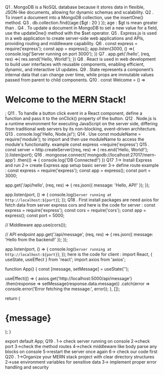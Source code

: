 Q1 . MongoDB is a NoSQL database because it stores data in flexible, JSON-like documents, allowing for dynamic schemas and scalability.
Q2 . To insert a document into a MongoDB collection, use the insertOne() method.
Q3 . db.collection.find({age:{$gt : 20 } }); age : $gt is mean greater than .
Q4 . To update a document in MongoDB to set a new value for a field, use the updateOne() method with the $set operator.
Q5 . Express.js is used in a web application to create server-side web applications and APIs, providing routing and middleware capability.
Q6 . const express = require('express'); 
const app = express(); 
app.listen(3000, () =>{
 console.log('Server running on port 3000');
})
Q7 . app.get('/hello', (req, res) =>{
 res.send('Hello, World!');
})
Q8 . React is used in web development to build user interfaces with reusable components, enabling efficient, dynamic, and interactive UI updates.
Q9 . State represents a component’s internal data that can change over time, while props are immutable values passed from parent to child components.
Q10 . const Welcome = () => <h1>Welcome to the MERN Stack!</h1>;
Q11 . To handle a button click event in a React component, define a function and pass it to the onClick() property of the button.
Q12 . Node.js is a runtime environment for executing JavaScript on the server side, differing from traditional web servers by its non-blocking, event-driven architecture.
Q13 . console.log('Hello, Node.js!');
Q14 . Use const moduleName = require('module'); to import and then use moduleName to access the module's functionality. example const express =require('express')
Q15 . const server = http.createServer((req, res) => {
 res.end('Hello, World!');
 }).listen(port);
Q16 . mongoose.connect('mongodb://localhost:27017/mern-app')
.then(() => {
    console.log('DB Connected!')
})
Q17 .1-> Install Express and run 
         2-> create Express app setup basic server
         3-> define route
       example : 
const express = require('express');
const app = express();
const port = 3000;

app.get('/api/hello', (req, res) => {
  res.json({ message: 'Hello, API!' });
});

app.listen(port, () => {
  console.log(`Server running at http://localhost:${port}`);
});
Q18 . First install packages are need axios for fetch data from server express cors 
and here is the code  for server :
 const express = require('express');
const cors = require('cors');
const app = express();
const port = 5000;

// Middleware
app.use(cors());

// API endpoint
app.get('/api/message', (req, res) => {
  res.json({ message: 'Hello from the backend!' });
});

app.listen(port, () => {
  console.log(`Server running at http://localhost:${port}`);
});
here is the code  for client :
import React, { useState, useEffect } from 'react';
import axios from 'axios';

function App() {
  const [message, setMessage] = useState('');

  useEffect(() => {
    axios.get('http://localhost:5000/api/message')
      .then(response => setMessage(response.data.message))
      .catch(error => console.error('Error fetching the message:', error));
  }, []);

  return (
    <div className="App">
      <h1>{message}</h1>
    </div>
  );
}

export default App;
Q19 . 1-> check server running on console
         2->check port
        3->check the method routes 
        4->check  middleware like body parse any blocks on console
        5->restart the server once again
        6-> check our code first
Q20 . 1->Organize your MERN stack project with clear directory structures
          2->use environment variables for sensitive data
          3-> implement proper error handling and security
